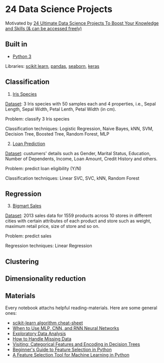 # 24 Data Science Projects

Motivated by [24 Ultimate Data Science Projects To Boost Your Knowledge and Skills (& can be accessed freely)](https://www.analyticsvidhya.com/blog/2018/05/24-ultimate-data-science-projects-to-boost-your-knowledge-and-skills/)

## Built in

- [Python 3](https://www.python.org/) 

Libraries: [scikit learn](https://scikit-learn.org/stable/index.html), [pandas](https://pandas.pydata.org/), [seaborn](https://seaborn.pydata.org/), [keras](https://keras.io/)

## Classification

1. [Iris Species](./Iris)

[Dataset](https://www.kaggle.com/uciml/iris): 3 Iris species with 50 samples each and 4 properties, i.e., Sepal Length, Sepal Width, Petal Lenth, Petal Width (in cm).

Problem: classify 3 Iris species

Classification techniques: Logistic Regression, Naive Bayes, kNN, SVM, Decision Tree, Boosted Tree, Random Forest, MLP

2. [Loan Prediction](./LoanPrediction)

[Dataset](https://datahack.analyticsvidhya.com/contest/practice-problem-loan-prediction-iii/): custumers' details such as Gender, Marital Status, Education, Number of Dependents, Income, Loan Amount, Credit History and others.

Problem: predict loan eligibility (Y/N)

Classification techniques: Linear SVC, SVC, kNN, Random Forest

## Regression

3. [Bigmart Sales](./BigmartSales)

[Dataset](https://datahack.analyticsvidhya.com/contest/practice-problem-big-mart-sales-iii/): 2013 sales data for 1559 products across 10 stores in different cities with certain attributes of each product and store such as weight, maximum retail price, size of store and so on.

Problem: predict sales

Regression techniques: Linear Regression

## Clustering

## Dimensionality reduction

## Materials

Every notebook attachs helpful reading-materials. Here are some general ones:
* [scikit-learn algorithm cheat-sheet](https://scikit-learn.org/stable/_static/ml_map.png)
* [When to Use MLP, CNN, and RNN Neural Networks](https://machinelearningmastery.com/when-to-use-mlp-cnn-and-rnn-neural-networks/)
* [Exploratory Data Analysis](https://www.itl.nist.gov/div898/handbook/eda/eda.htm)
* [How to Handle Missing Data](https://towardsdatascience.com/how-to-handle-missing-data-8646b18db0d4)
* [Visiting: Categorical Features and Encoding in Decision Trees](https://medium.com/data-design/visiting-categorical-features-and-encoding-in-decision-trees-53400fa65931)
* [Beginner's Guide to Feature Selection in Python](https://www.datacamp.com/community/tutorials/feature-selection-python)
* [A Feature Selection Tool for Machine Learning in Python](https://towardsdatascience.com/a-feature-selection-tool-for-machine-learning-in-python-b64dd23710f0)
